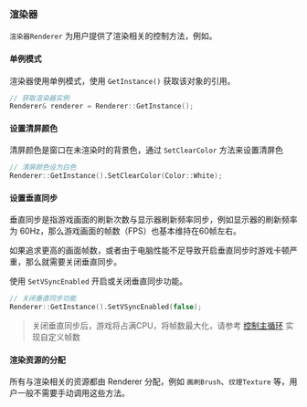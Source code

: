 ### 渲染器

`渲染器Renderer` 为用户提供了渲染相关的控制方法，例如。

#### 单例模式

渲染器使用单例模式，使用 `GetInstance()` 获取该对象的引用。

```cpp
// 获取渲染器实例
Renderer& renderer = Renderer::GetInstance();
```

#### 设置清屏颜色

清屏颜色是窗口在未渲染时的背景色，通过 `SetClearColor` 方法来设置清屏色

```cpp
// 清屏颜色设为白色
Renderer::GetInstance().SetClearColor(Color::White);
```

#### 设置垂直同步

垂直同步是指游戏画面的刷新次数与显示器刷新频率同步，例如显示器的刷新频率为 60Hz，那么游戏画面的帧数（FPS）也基本维持在60帧左右。

如果追求更高的画面帧数，或者由于电脑性能不足导致开启垂直同步时游戏卡顿严重，那么就需要关闭垂直同步。

使用 `SetVSyncEnabled` 开启或关闭垂直同步功能。

```cpp
// 关闭垂直同步功能
Renderer::GetInstance().SetVSyncEnabled(false);
```

> 关闭垂直同步后，游戏将占满CPU，将帧数最大化，请参考 [控制主循环](./runner.md#控制主循环) 实现自定义帧数

#### 渲染资源的分配

所有与渲染相关的资源都由 Renderer 分配，例如 `画刷Brush`、`纹理Texture` 等，用户一般不需要手动调用这些方法。
